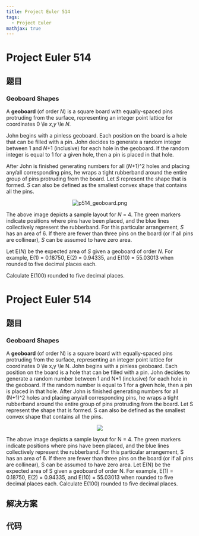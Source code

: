 ```yaml
---
title: Project Euler 514
tags:
  - Project Euler
mathjax: true
---
```

<escape><!-- more --></escape>
    
# Project Euler 514
## 题目
### Geoboard Shapes

A <b>geoboard</b> (of order <var>N</var>) is a square board with equally-spaced pins protruding from the surface, representing an integer point lattice for coordinates 0 \le <var>x</var>,<var>y</var> \le <var>N</var>.

John begins with a pinless geoboard. Each position on the board is a hole that can be filled with a pin. John decides to generate a random integer between 1 and <var>N</var>+1 (inclusive) for each hole in the geoboard. If the random integer is equal to 1 for a given hole, then a pin is placed in that hole.

After John is finished generating numbers for all (<var>N</var>+1)^2 holes and placing any/all corresponding pins, he wraps a tight rubberband around the entire group of pins protruding from the board. Let <var>S</var> represent the shape that is formed. <var>S</var> can also be defined as the smallest convex shape that contains all the pins.

<div align="center"><img src="project/images/p514_geoboard.png" alt="p514_geoboard.png" /></div>

The above image depicts a sample layout for <var>N</var> = 4. The green markers indicate positions where pins have been placed, and the blue lines collectively represent the rubberband. For this particular arrangement, <var>S</var> has an area of 6. If there are fewer than three pins on the board (or if all pins are collinear), <var>S</var> can be assumed to have zero area.

Let E(<var>N</var>) be the expected area of <var>S</var> given a geoboard of order <var>N</var>. For example, E(1) = 0.18750, E(2) = 0.94335, and E(10) = 55.03013 when rounded to five decimal places each.

Calculate E(100) rounded to five decimal places.


# Project Euler 514
## 题目
### Geoboard Shapes

A **geoboard** (of order N) is a square board with equally-spaced pins protruding from the surface, representing an integer point lattice for coordinates 0 \le x,y \le N.
John begins with a pinless geoboard. Each position on the board is a hole that can be filled with a pin. John decides to generate a random number between 1 and N+1 (inclusive) for each hole in the geoboard. If the random number is equal to 1 for a given hole, then a pin is placed in that hole.
After John is finished generating numbers for all (N+1)^2 holes and placing any/all corresponding pins, he wraps a tight rubberband around the entire group of pins protruding from the board. Let S represent the shape that is formed. S can also be defined as the smallest convex shape that contains all the pins.
<center><img src="https://projecteuler.net/project/images/p514_geoboard.png"></center>

The above image depicts a sample layout for N = 4. The green markers indicate positions where pins have been placed, and the blue lines collectively represent the rubberband. For this particular arrangement, S has an area of 6. If there are fewer than three pins on the board (or if all pins are collinear), S can be assumed to have zero area.
Let E(N) be the expected area of S given a geoboard of order N. For example, E(1) = 0.18750, E(2) = 0.94335, and E(10) = 55.03013 when rounded to five decimal places each.
Calculate E(100) rounded to five decimal places.


## 解决方案


## 代码


